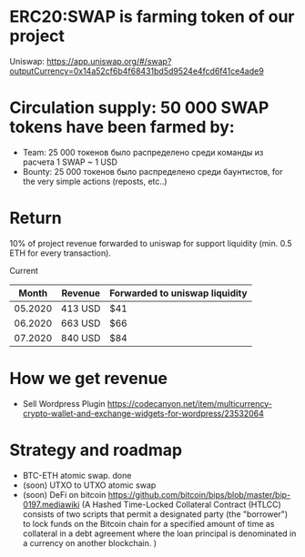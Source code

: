 # ERC20:SWAP is farming token of our project

Uniswap: https://app.uniswap.org/#/swap?outputCurrency=0x14a52cf6b4f68431bd5d9524e4fcd6f41ce4ade9 

# Сirculation supply: 50 000 SWAP tokens have been farmed by: 
 - Team: 25 000 токенов было распределено среди команды из расчета  1 SWAP ~ 1 USD
 - Bounty: 25 000 токенов было распределено среди баунтистов, for the very simple actions (reposts, etc..)

# Return
10% of project revenue forwarded to uniswap for support liquidity (min. 0.5 ETH for every transaction). 

Current 

| Month   | Revenue | Forwarded to uniswap liquidity | 
| ------  | ------- | ------------- |
| 05.2020 | 413 USD | $41 | ...
| 06.2020 | 663 USD | $66 | ..
| 07.2020 | 840 USD | $84 | +0.5 ETH https://etherscan.io/tx/0x7e0fb098ada92440237baaa32aaddefd1e132b660b5ab906620242ab990925eb 

# How we get revenue
- Sell Wordpress Plugin https://codecanyon.net/item/multicurrency-crypto-wallet-and-exchange-widgets-for-wordpress/23532064 

# Strategy and roadmap 
- BTC-ETH atomic swap. done
- (soon) UTXO to UTXO atomic swap
- (soon) DeFi on bitcoin https://github.com/bitcoin/bips/blob/master/bip-0197.mediawiki  (A Hashed Time-Locked Collateral Contract (HTLCC) consists of two scripts that permit a designated party (the "borrower") to lock funds on the Bitcoin chain for a specified amount of time as collateral in a debt agreement where the loan principal is denominated in a currency on another blockchain. )
